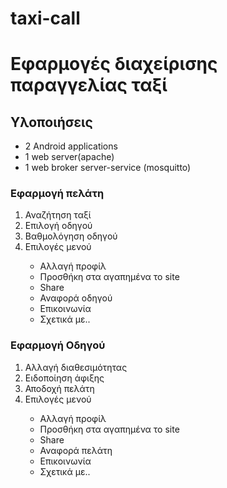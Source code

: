 # taxi-call
<h1>Εφαρμογές διαχείρισης παραγγελίας ταξί </h1>


<h2> Υλοποιήσεις </h2>
<ul>
<li> 2 Android applications </li> 
<li> 1 web server(apache) </li> 
<li> 1 web broker server-service (mosquitto) </li> 

</ul>



<h3>Εφαρμογή πελάτη</h3>
<ol>
<li>Αναζήτηση ταξί  </li>
<li> Επιλογή οδηγού </li>
<li> Βαθμολόγηση οδηγού </li>

<li> Επιλογές μενού </li>
<ul>
<li>Αλλαγή προφίλ  </li>
<li>Προσθήκη στα αγαπημένα το site </li>
<li>Share </li>
<li>Αναφορά οδηγού </li>
<li>Επικοινωνία  </li>
<li>Σχετικά με..  </li>
</ul>

</ol>


<h3>Εφαρμογή Οδηγού</h3>
<ol>
<li>Αλλαγή διαθεσιμότητας  </li>
<li> Ειδοποίηση άφιξης </li>
<li> Αποδοχή πελάτη </li>

<li> Επιλογές μενού </li>
<ul>
<li>Αλλαγή προφίλ  </li>
<li>Προσθήκη στα αγαπημένα το site </li>
<li>Share </li>
<li>Αναφορά πελάτη </li>
<li>Επικοινωνία  </li>
<li>Σχετικά με..  </li>
</ul>

</ol>
